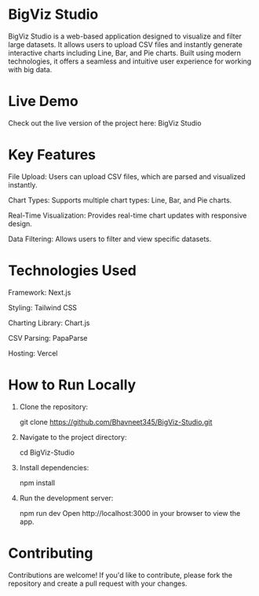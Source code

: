 # BigViz Studio

BigViz Studio is a web-based application designed to visualize and filter large datasets. It allows users to upload CSV files and instantly generate interactive charts including Line, Bar, and Pie charts. Built using modern technologies, it offers a seamless and intuitive user experience for working with big data.

# Live Demo

Check out the live version of the project here: BigViz Studio

# Key Features

File Upload: Users can upload CSV files, which are parsed and visualized instantly.

Chart Types: Supports multiple chart types: Line, Bar, and Pie charts.

Real-Time Visualization: Provides real-time chart updates with responsive design.

Data Filtering: Allows users to filter and view specific datasets.

# Technologies Used

Framework: Next.js

Styling: Tailwind CSS

Charting Library: Chart.js

CSV Parsing: PapaParse

Hosting: Vercel

# How to Run Locally

1. Clone the repository:

   git clone https://github.com/Bhavneet345/BigViz-Studio.git

2. Navigate to the project directory:

   cd BigViz-Studio

3. Install dependencies:

   npm install

4. Run the development server:

   npm run dev
   Open http://localhost:3000 in your browser to view the app.

# Contributing

Contributions are welcome! If you'd like to contribute, please fork the repository and create a pull request with your changes.
